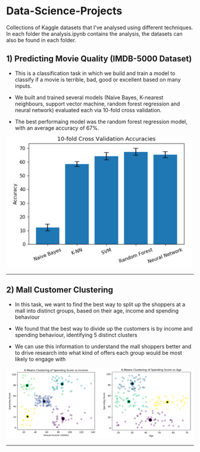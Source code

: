 # Data-Science-Projects

Collections of Kaggle datasets that I've analysed using different techniques. In each folder the analysis.ipynb contains the analysis, the datasets can also be found in each folder.

## 1) Predicting Movie Quality (IMDB-5000 Dataset)

* This is a classification task in which we build and train a model to classify if a movie is terrible, bad, good or excellent based on many inputs.

* We built and trained several models (Naive Bayes, K-nearest neighbours, support vector machine, random forest regression and neural network) evaluated each via 10-fold cross validation.

* The best performaing model was the random forest regression model, with an average accuracy of 67%.

<img src="https://github.com/ricardomokhtari/Data-Science-Projects/blob/master/images/imdb-accuracy.png" width="500">

___

## 2) Mall Customer Clustering

* In this task, we want to find the best way to split up the shoppers at a mall into distinct groups, based on their age, income and spending behaviour

* We found that the best way to divide up the customers is by income and spending behaviour, identifying 5 distinct clusters

* We can use this information to understand the mall shoppers better and to drive research into what kind of offers each group would be most likely to engage with

<img src="https://github.com/ricardomokhtari/Data-Science-Projects/blob/master/images/k-means.png">


___